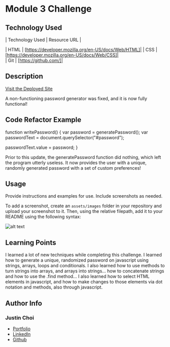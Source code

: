# Module 3 Challenge 

## Technology Used 

| Technology Used | Resource URL | 

| HTML | [https://developer.mozilla.org/en-US/docs/Web/HTML]| 
| CSS  | [https://developer.mozilla.org/en-US/docs/Web/CSS]|   
| Git | [https://github.com/]|    

## Description 

[Visit the Deployed Site](https://youtu.be/BFyeuLhjcPY)

A non-functioning password generator was fixed, and it is now fully functional! 


## Code Refactor Example

function writePassword() {
  var password = generatePassword();
  var passwordText = document.querySelector("#password");

  passwordText.value = password; 
}

Prior to this update, the generatePassword function did nothing, which left the program utterly useless. It now provides the user with a unique, randomly generated password with a set of custom preferences!

## Usage 

Provide instructions and examples for use. Include screenshots as needed. 

To add a screenshot, create an `assets/images` folder in your repository and upload your screenshot to it. Then, using the relative filepath, add it to your README using the following syntax:


![alt text](assets/images/screenshot1.jpg)


## Learning Points 

I learned a lot of new techniques while completing this challenge. I learned how to generate a unique, randomized password on javascript using strings, arrays, loops and conditionals. I also learned how to use methods to turn strings into arrays, and arrays into strings... how to concatenate strings and how to use the .find method... I also learned how to select HTML elements in javascript, and how to make changes to those elements via dot notation and methods, also through javascript. 


## Author Info


### Justin Choi 


* [Portfolio](TBA)
* [LinkedIn](https://linkedin.com/in/justinschoi93)
* [Github](https://github.com/justinschoi93)



